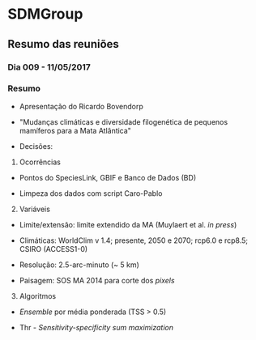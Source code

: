 # SDMGroup

## Resumo das reuniões

### Dia 009 - 11/05/2017

### Resumo
- Apresentação do Ricardo Bovendorp

- "Mudanças climáticas e diversidade filogenética de pequenos mamíferos para a Mata Atlântica"

- Decisões:

1. Ocorrências
- Pontos do SpeciesLink, GBIF e Banco de Dados (BD)

- Limpeza dos dados com script Caro-Pablo

2. Variáveis

- Limite/extensão: limite extendido da MA (Muylaert et al. *in press*)

- Climáticas: WorldClim v 1.4; presente, 2050 e 2070; rcp6.0 e rcp8.5; CSIRO (ACCESS1-0)

- Resolução: 2.5-arc-minuto (~ 5 km)

- Paisagem: SOS MA 2014 para corte dos *pixels*

3. Algoritmos

- *Ensemble* por média ponderada (TSS > 0.5)

- Thr - *Sensitivity-specificity sum maximization*

